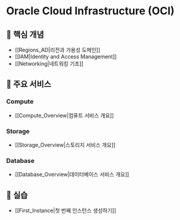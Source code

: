 # Oracle Cloud Infrastructure (OCI)

## 📌 핵심 개념

- [[Regions_AD|리전과 가용성 도메인]]
- [[IAM|Identity and Access Management]]
- [[Networking|네트워킹 기초]]

## 🔧 주요 서비스

### Compute

- [[Compute_Overview|컴퓨트 서비스 개요]]

### Storage

- [[Storage_Overview|스토리지 서비스 개요]]

### Database

- [[Database_Overview|데이터베이스 서비스 개요]]

## 🔬 실습

- [[First_Instance|첫 번째 인스턴스 생성하기]]

